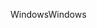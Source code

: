 <span data-ttu-id="d4dbd-101">Windows</span><span class="sxs-lookup"><span data-stu-id="d4dbd-101">Windows</span></span>